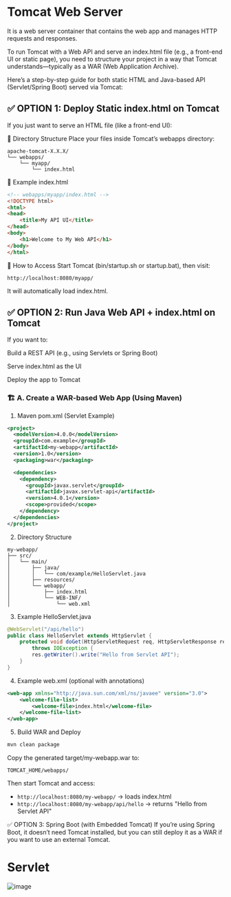 # Tomcat Web Server
It is a web server container that contains the web app and manages HTTP requests and responses.

To run Tomcat with a Web API and serve an index.html file (e.g., a front-end UI or static page), you need to structure your project in a way that Tomcat understands—typically as a WAR (Web Application Archive).

Here’s a step-by-step guide for both static HTML and Java-based API (Servlet/Spring Boot) served via Tomcat:

## ✅ OPTION 1: Deploy Static index.html on Tomcat
If you just want to serve an HTML file (like a front-end UI):

📁 Directory Structure
Place your files inside Tomcat’s webapps directory:

```text
apache-tomcat-X.X.X/
└── webapps/
    └── myapp/
        └── index.html
```

🧾 Example index.html

```html
<!-- webapps/myapp/index.html -->
<!DOCTYPE html>
<html>
<head>
    <title>My API UI</title>
</head>
<body>
    <h1>Welcome to My Web API</h1>
</body>
</html>
```

🚀 How to Access
Start Tomcat (bin/startup.sh or startup.bat), then visit:

```
http://localhost:8080/myapp/
```
It will automatically load index.html.

## ✅ OPTION 2: Run Java Web API + index.html on Tomcat
If you want to:

Build a REST API (e.g., using Servlets or Spring Boot)

Serve index.html as the UI

Deploy the app to Tomcat

### 🏗️ A. Create a WAR-based Web App (Using Maven)
1. Maven pom.xml (Servlet Example)
```xml
<project>
  <modelVersion>4.0.0</modelVersion>
  <groupId>com.example</groupId>
  <artifactId>my-webapp</artifactId>
  <version>1.0</version>
  <packaging>war</packaging>

  <dependencies>
    <dependency>
      <groupId>javax.servlet</groupId>
      <artifactId>javax.servlet-api</artifactId>
      <version>4.0.1</version>
      <scope>provided</scope>
    </dependency>
  </dependencies>
</project>
```
2. Directory Structure
```text
my-webapp/
├── src/
│   └── main/
│       ├── java/
│       │   └── com/example/HelloServlet.java
│       ├── resources/
│       └── webapp/
│           ├── index.html
│           └── WEB-INF/
│               └── web.xml
```
3. Example HelloServlet.java
```java
@WebServlet("/api/hello")
public class HelloServlet extends HttpServlet {
    protected void doGet(HttpServletRequest req, HttpServletResponse res)
        throws IOException {
        res.getWriter().write("Hello from Servlet API");
    }
}
```
4. Example web.xml (optional with annotations)
```xml
<web-app xmlns="http://java.sun.com/xml/ns/javaee" version="3.0">
    <welcome-file-list>
        <welcome-file>index.html</welcome-file>
    </welcome-file-list>
</web-app>
```
5. Build WAR and Deploy
```bash
mvn clean package
```
Copy the generated target/my-webapp.war to:
```text
TOMCAT_HOME/webapps/
```
Then start Tomcat and access:
- `http://localhost:8080/my-webapp/` → loads index.html
- `http://localhost:8080/my-webapp/api/hello` → returns "Hello from Servlet API"

✅ OPTION 3: Spring Boot (with Embedded Tomcat)
If you’re using Spring Boot, it doesn’t need Tomcat installed, but you can still deploy it as a WAR if you want to use an external Tomcat.

# Servlet


![image](https://github.com/user-attachments/assets/5833fcd1-4f2e-485b-b42f-b65d39f93db5)
